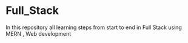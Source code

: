 # Full_Stack
In this repository all learning steps from start to end in Full Stack using MERN , Web development
